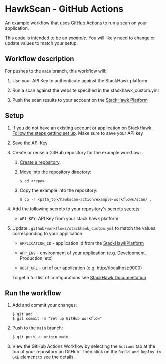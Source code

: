 # HawkScan  - GitHub Actions

An example workflow that uses [GitHub Actions][actions] to run a scan on your application.

This code is intended to be an _example_. You will likely need to change or
update values to match your setup.

## Workflow description

For pushes to the `main` branch, this workflow will:

1. Use your API Key to authenticate against the StackHawk platform

2. Run a scan against the website specified in the stackhawk_custom.yml

3. Push the scan results to your account on the [StackHawk Platform](https://app.stackhawk.com/scans)


## Setup

1. If you do not have an existing account or application on StackHawk.
    [Follow the steps getting set up](https://docs.stackhawk.com/hawkscan/#quickstart). Make sure to save your API key

2. [Save the API Key](https://app.stackhawk.com/settings/apikeys)

3. Create or reuse a GitHub repository for the example workflow:

    1. [Create a repository](https://help.github.com/en/github/creating-cloning-and-archiving-repositories/creating-a-new-repository).

    2. Move into the repository directory:

         ```
         $ cd <repo>
         ```

    3. Copy the example into the repository:

        ```
        $ cp -r <path_to>/hawkscan-action/example-workflows/scan/ .
        ```

4. Add the following secrets to your repository's secrets [secrets]:

    - `API_KEY`: API Key from your stack hawk platform

5. Update `.github/workflows/stackhawk_custom.yml` to match the values corresponding to your application:

    - `APPLICATION_ID` - application id from the [StackHawkPlatform](https://app.stackhawk.com/applications)

    - `APP_ENV` - environment of your application (e.g. Development, Production, etc)

    - `HOST_URL` - url of our application (e.g. http://localhost:9000)

    To get a full list of configurations see [StackHawk Documentation](https://docs.stackhawk.com/hawkscan/configuration/)

## Run the workflow

1. Add and commit your changes:

    ```text
    $ git add .
    $ git commit -m "Set up GitHub workflow"
    ```

2. Push to the `main` branch:

    ```text
    $ git push -u origin main
    ```

3. View the GitHub Actions Workflow by selecting the `Actions` tab at the top
    of your repository on GitHub. Then click on the `Build and Deploy to GKE`
    element to see the details.

[actions]: https://help.github.com/en/categories/automating-your-workflow-with-github-actions
[secrets]: https://help.github.com/en/actions/automating-your-workflow-with-github-actions/creating-and-using-encrypted-secrets
